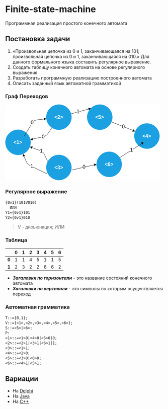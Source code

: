 # Finite-state-machine
Программная реализация простого конечного автомата

## Постановка задачи
1.	«Произвольная цепочка из 0 и 1, заканчивающаяся на 101; произвольная цепочка из 0 и 1, заканчивающаяся на 010.» Для данного формального языка составить регулярное выражение.
2.  Создать таблицу конечного автомата на основе регулярного выражения
3.	Разработать программную реализацию построенного автомата
4. 	Описать заданный язык автоматной грамматикой

### Граф Переходов
![Граф Переходов](https://github.com/zhilyaev/Finite-state-machine/blob/master/finite-state-machine.png)

### Регулярное выражение
```
{0v1}(101V010)
  ИЛИ
Y1={0v1}101
Y2={0v1}010
```
> V -  дизъюнкция; ИЛИ

### Таблица
  &nbsp; | 0 | 1 | 2 | 3 | 4 | 5 | 6 |
---------|:-:|:-:|:-:|:-:|:-:|:-:|:-:|
**0**    | 1 | 1 | 4 | 5 | 1 | 1 | 5 |
**1**    | 2 | 3 | 2 | 2 | 6 | 6 | 2 |

- ***Загаловки по горизонтали*** - это название состояний конечного автомата
- ***Загаловки по вертикали*** - это символы по которым осуществляется переход

### Автоматная грамматика
```
T::={0,1};
V::={<1>,<2>,<3>,<4>,<5>,<6>};
S::=<5>|<6>;
P:
<1>::=<1>0|<4>0|<5>0|0;
<2>::=<2>1|<3>1|<6>1|1;
<3>::=<1>1;
<4>::=<2>0;
<5>::=<3>0|<6>0;
<6>::=<4>1|<5>1;
```


## Вариации
* На [Delphi](./main.dpr)
* На [Java](./main.java)
* На [С++](./main.cpp)
